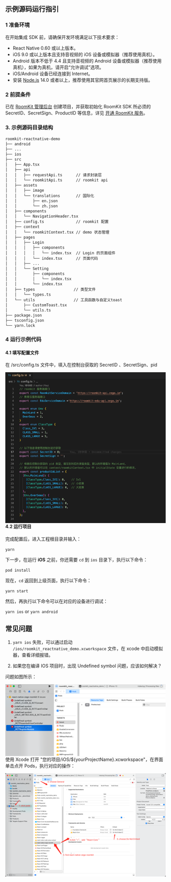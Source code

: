 ## 示例源码运行指引

### 1 准备环境

在开始集成 SDK 前，请确保开发环境满足以下技术要求：

- React Native 0.60 或以上版本。
- iOS 9.0 或以上版本且支持音视频的 iOS 设备或模拟器（推荐使用真机）。
- Android 版本不低于 4.4 且支持音视频的 Android 设备或模拟器（推荐使用真机），如果为真机，请开启“允许调试”选项。
- iOS/Android 设备已经连接到 Internet。
- 安装 [Node.js](https://nodejs.org/en/) 14.0 或者以上，推荐使用其官网首页展示的长期支持版。

### 2 前提条件

已在 [RoomKit 管理后台](https://roomkit.zego.im/console) 创建项目，并获取初始化 RoomKit SDK 所必须的 SecretID、SecretSign、ProductID 等信息，详见 [开通 RoomKit 服务](https://doc-preview-zh.zego.im/article/16383)。



### 3. 示例源码目录结构

```
roomkit-reactnative-demo
├── android
├── ...
├── ios
├── src
│   ├── App.tsx
│   ├── api
│   │   ├── requestApi.ts      // 请求封装层
│   │   └── roomkitApi.ts      // roomkit api 
│   ├── assets
│   │   ├── image
│   │   └── translations       // 国际化
│   │       ├── en.json
│   │       └── zh.json
│   ├── components
│   │   └── NavigationHeader.tsx
│   ├── config.ts              // roomkit 配置
│   ├── context
│   │   └── roomkitContext.tsx // demo 状态管理
│   ├── pages
│   │   ├── Login
│   │   │   ├── components
│   │   │   │   └── index.tsx  // Login 的页面组件
│   │   │   └── index.tsx      // 页面代码
│   │   ├── ...
│   │   └── Setting
│   │       ├── components
│   │       │   └── index.tsx
│   │       └── index.tsx
│   ├── types                 // 类型文件
│   │   └── types.ts
│   └── utils                 // 工具函数与自定义toast
│       ├── CustomToast.tsx
│       └── utils.ts
├── package.json
├── tsconfig.json
└── yarn.lock
```



### 4 运行示例代码

#### 4.1 填写配置文件

在  /src/config.ts 文件中，填入在控制台获取的 SecretID 、SecretSign、pid

<img src="./docs/assets/image-20221104190054043.png" alt="image-20221104190054043" style="zoom:97%;float:left" />





#### 4.2 运行项目

完成配置后，进入工程根目录并输入：

`yarn`

下一步，在运行 **iOS** 之前，你还需要 `cd` 到 `ios` 目录下，执行以下命令：

`pod install`

现在，`cd` 返回到上级页面，执行以下命令：

`yarn start`

然后，再执行以下命令可以在对应的设备进行调试：

`yarn ios` or `yarn android`









## 常见问题

1. `yarn ios` 失败，可以通过启动 `/ios/roomkit_reactnative_demo.xcworkspace` 文件，在 xcode 中启动模拟器，查看详细报错。



2. 如果您在编译 IOS 项目时，出现 Undefined symbol 问题，应该如何解决？

问题如图所示：

<img src="docs/assets/企业微信截图_610be5e5-e58c-4f7b-9a32-afd8e2c27361.png" alt="企业微信截图_610be5e5-e58c-4f7b-9a32-afd8e2c27361" style="zoom:97%;float:left" />



使用 Xcode 打开 "您的项目/iOS/${yourProjectName}.xcworkspace"，在界面单击点开 Pods，执行对应的操作：

![image-20221104201611422](docs/assets/image-20221104201611422.png)
